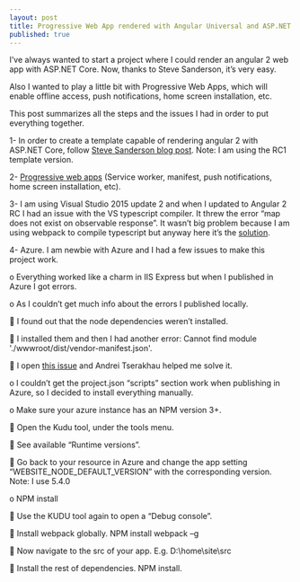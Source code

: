 ```yaml
---
layout: post
title: Progressive Web App rendered with Angular Universal and ASP.NET Core
published: true
---
```


I’ve always wanted to start a project where I could render an angular 2 web app with ASP.NET Core. Now, thanks to Steve Sanderson, it’s very easy. 

Also I wanted to play a little bit with Progressive Web Apps, which will enable offline access, push notifications, home screen installation, etc.

This post summarizes all the steps and the issues I had in order to put everything together.

1-	In order to create a template capable of rendering angular 2 with ASP.NET Core, follow [Steve Sanderson blog post]. Note: I am using the RC1 template version.

2-	[Progressive web apps] (Service worker, manifest, push notifications, home screen installation, etc).

3-	I am using Visual Studio 2015 update 2 and when I updated to Angular 2 RC I had an issue with the VS typescript compiler. It threw the error “map does not exist on observable response”. It wasn’t big problem because I am using webpack to compile typescript but anyway here it’s the [solution]. 

4-	Azure. I am newbie with Azure and I had a few issues to make this project work.

  o	Everything worked like a charm in IIS Express but when I published in Azure I got errors.
 
  o	As I couldn’t get much info about the errors I published locally.
  
  	I found out that the node dependencies weren’t installed.
 
  	I installed them and then I had another error:  Cannot find module './wwwroot/dist/vendor-manifest.json'.
 
  	I open [this issue] and Andrei Tserakhau helped me solve it.
 
  o	I couldn’t get the project.json “scripts” section work when publishing in Azure, so I decided to install everything manually.

  o	Make sure your azure instance has an NPM version 3+. 

  	Open the Kudu tool, under the tools menu.
 
  	See available “Runtime versions”.
 
  	Go back to your resource in Azure and change the app setting “WEBSITE_NODE_DEFAULT_VERSION” with the corresponding version. Note: I use 5.4.0
 
  o	NPM install

  	Use the KUDU tool again to open a “Debug console”. 
  
  	Install webpack globally. NPM install webpack –g
 
  	Now navigate to the src of your app. E.g. D:\home\site\src
 
  	Install the rest of dependencies. NPM install.
 

[Steve Sanderson blog post]: <http://blog.stevensanderson.com/2016/05/02/angular2-react-knockout-apps-on-aspnet-core>
[Progressive web apps]: <https://developers.google.com/web/fundamentals/getting-started/your-first-progressive-web-app>
[solution]: <https://github.com/Microsoft/TypeScript/issues/8518>
[this issue]: <https://github.com/aspnet/JavaScriptServices/issues/104>
